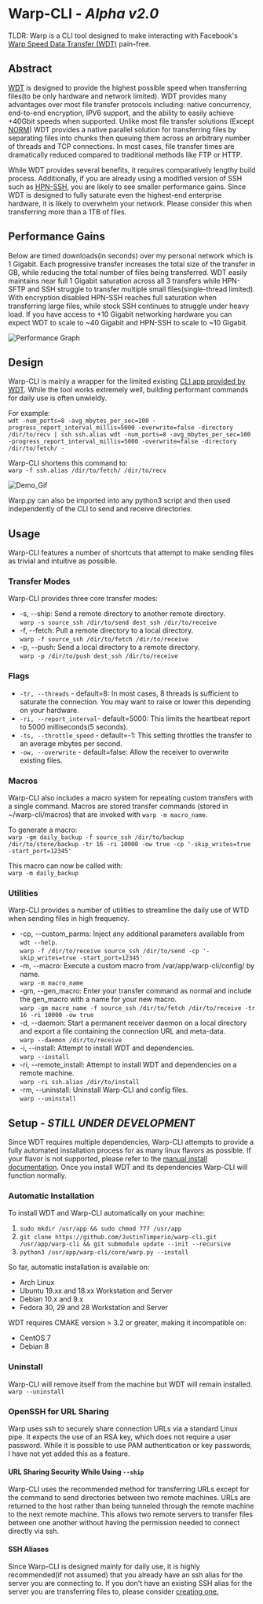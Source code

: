 ﻿# Warp-CLI - _Alpha v2.0_
TLDR: Warp is a CLI tool designed to make interacting with Facebook's [Warp Speed Data Transfer (WDT)](https://github.com/facebook/wdt) pain-free.

## Abstract
[WDT](https://github.com/facebook/wdt) is designed to provide the highest possible speed when transferring files(to be only hardware and network limited). WDT provides many advantages over most file transfer protocols including: native concurrency, end-to-end encryption, IPV6 support, and the ability to easily achieve +40Gbit speeds when supported. Unlike most file transfer solutions (Except [NORM](https://www.nrl.navy.mil/itd/ncs/products/norm)) WDT provides a native parallel solution for transferring files by separating files into chunks then queuing them across an arbitrary number of threads and TCP connections. In most cases, file transfer times are dramatically reduced compared to traditional methods like FTP or HTTP.

While WDT provides several benefits, it requires comparatively lengthy build process. Additionally, if you are already using a modified version of SSH such as [HPN-SSH](https://www.psc.edu/hpn-ssh), you are likely to see smaller performance gains. Since WDT is designed to fully saturate even the highest-end enterprise hardware, it is likely to overwhelm your network. Please consider this when transferring more than a 1TB of files.

## Performance Gains
Below are timed downloads(in seconds) over my personal network which is 1 Gigabit. Each progressive transfer increases the total size of the transfer in GB, while reducing the total number of files being transferred. WDT easily maintains near full 1 Gigabit saturation across all 3 transfers while HPN-SFTP and SSH struggle to transfer multiple small files(single-thread limited). With encryption disabled HPN-SSH reaches full saturation when transferring large files, while stock SSH continues to struggle under heavy load. If you have access to +10 Gigabit networking hardware you can expect WDT to scale to ~40 Gigabit and HPN-SSH to scale to ~10 Gigabit.

![Performance Graph](https://i.imgur.com/ax7eKzj.png)

## Design
Warp-CLI is mainly a wrapper for the limited existing [CLI app provided by WDT](https://github.com/facebook/wdt/wiki/Getting-Started-with-the-WDT-command-line). While the tool works extremely well, building performant commands for daily use is often unwieldy.

For example:\
`wdt -num_ports=8 -avg_mbytes_per_sec=100 -progress_report_interval_millis=5000 -overwrite=false -directory /dir/to/recv | ssh ssh.alias wdt -num_ports=8 -avg_mbytes_per_sec=100 -progress_report_interval_millis=5000 -overwrite=false -directory /dir/to/fetch/ -`

Warp-CLI shortens this command to:\
 `warp -f ssh.alias /dir/to/fetch/ /dir/to/recv`

![Demo_Gif](https://imgur.com/N5uSgNV.gif)

Warp.py can also be imported into any python3 script and then used independently of the CLI to send and receive directories.

## Usage
Warp-CLI features a number of shortcuts that attempt to make sending files as trivial and intuitive as possible.

### Transfer Modes
Warp-CLI provides three core transfer modes:
- -s, --ship: Send a remote directory to another remote directory.\
    `warp -s source_ssh /dir/to/send dest_ssh /dir/to/receive`  
- -f, --fetch: Pull a remote directory to a local directory.\
    `warp -f source_ssh /dir/to/fetch /dir/to/receive`
- -p, --push: Send a local directory to a remote directory.\
    `warp -p /dir/to/push dest_ssh /dir/to/receive`

### Flags
- `-tr, --threads` - default=8: In most cases, 8 threads is sufficient to saturate the connection. You may want to raise or lower this depending on your hardware.
- `-ri, --report_interval`- default=5000: This limits the heartbeat report to 5000 milliseconds(5 seconds).
- `-ts, --throttle_speed` - default=-1: This setting throttles the transfer to an average mbytes per second.
- `-ow, --overwrite` - default=false: Allow the receiver to overwrite existing files.

### Macros
Warp-CLI also includes a macro system for repeating custom transfers with a single command. Macros are stored transfer commands (stored in ~/warp-cli/macros) that are invoked with `warp -m macro_name`.

To generate a macro:\
 `warp -gm daily_backup -f source_ssh /dir/to/backup /dir/to/store/backup -tr 16 -ri 10000 -ow true -cp '-skip_writes=true -start_port=12345'`

This macro can now be called with:\
 `warp -m daily_backup`

### Utilities
Warp-CLI provides a number of utilities to streamline the daily use of WTD when sending files in high frequency.

- -cp, --custom_parms: Inject any additional parameters available from `wdt --help`.\
    `warp -f /dir/to/receive source_ssh /dir/to/send -cp '-skip_writes=true -start_port=12345'`
- -m, --macro: Execute a custom macro from /var/app/warp-cli/config/ by name.\
    `warp -m macro_name`
- -gm, --gen_macro: Enter your transfer command as normal and include the gen_macro with a name for your new macro.\
    `warp -gm macro_name -f source_ssh /dir/to/fetch /dir/to/receive -tr 16 -ri 10000 -ow true`
- -d, --daemon: Start a permanent receiver daemon on a local directory and export a file containing the connection URL and meta-data.\
    `warp --daemon /dir/to/receive`
- -i, --install: Attempt to install WDT and dependencies.\
    `warp --install`
- -ri, --remote_install: Attempt to install WDT and dependencies on a remote machine.\
    `warp -ri ssh.alias /dir/to/install`
- -rm, --uninstall: Uninstall Warp-CLI and config files.\
    `warp --uninstall`

## Setup - _STILL UNDER DEVELOPMENT_
Since WDT requires multiple dependencies, Warp-CLI attempts to provide a fully automated installation process for as many linux flavors as possible. If your flavor is not supported, please refer to the [manual install documentation](https://github.com/facebook/wdt/blob/master/build/BUILD.md). Once you install WDT and its dependencies Warp-CLI will function normally.  

### Automatic Installation
To install WDT and Warp-CLI automatically on your machine:
1. `sudo mkdir /usr/app && sudo chmod 777 /usr/app`
2. `git clone https://github.com/JustinTimperio/warp-cli.git /usr/app/warp-cli && git submodule update --init --recursive`
3. `python3 /usr/app/warp-cli/core/warp.py --install`

So far, automatic installation is available on:
- Arch Linux
- Ubuntu 19.xx and 18.xx Workstation and Server
- Debian 10.x and 9.x
- Fedora 30, 29 and 28 Workstation and Server

WDT requires CMAKE version > 3.2 or greater, making it incompatible on:
- CentOS 7
- Debian 8

### Uninstall
Warp-CLI will remove itself from the machine but WDT will remain installed.\
`warp --uninstall`


### OpenSSH for URL Sharing
Warp uses ssh to securely share connection URLs via a standard Linux pipe. It expects the use of an RSA key, which does not require a user password. While it is possible to use PAM authentication or key passwords, I have not yet added this as a feature.
#### URL Sharing Security While Using  `--ship`
Warp-CLI uses the recommended method for transferring URLs except for the command to send directories between two remote machines. URLs are returned to the host rather than being tunneled through the remote machine to the next remote machine. This allows two remote servers to transfer files between one another without having the permission needed to connect directly via ssh.
#### SSH Aliases
Since Warp-CLI is designed mainly for daily use, it is highly recommended(if not assumed) that you already have an ssh alias for the server you are connecting to. If you don't have an existing SSH alias for the server you are transferring files to, please consider [creating one.](https://www.howtogeek.com/75007/stupid-geek-tricks-use-your-ssh-config-file-to-create-aliases-for-hosts/)
